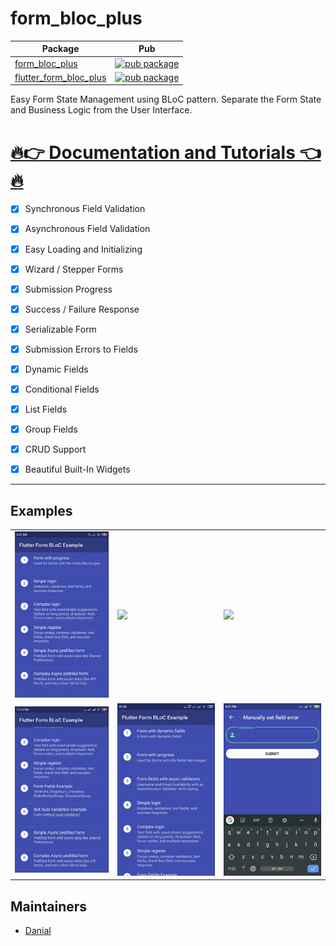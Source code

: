 # form_bloc_plus

| Package                                                                            | Pub                                                                                                    |
| ---------------------------------------------------------------------------------- | ------------------------------------------------------------------------------------------------------ |
| [form_bloc_plus](https://github.com/danialb007/form_bloc_plus/tree/master/packages/form_bloc_plus)                 | [![pub package](https://img.shields.io/pub/v/form_bloc_plus.svg)](https://pub.dev/packages/form_bloc_plus)                 |
| [flutter_form_bloc_plus](https://github.com/danialb007/form_bloc_plus/tree/master/packages/flutter_form_bloc_plus)                 | [![pub package](https://img.shields.io/pub/v/flutter_form_bloc_plus.svg)](https://pub.dev/packages/flutter_form_bloc_plus)


Easy Form State Management using BLoC pattern. Separate the Form State and Business Logic from the User Interface.

# [🔥👉 Documentation and Tutorials 👈🔥](https://danialb007.github.io/form_bloc_plus/)


- [x] Synchronous Field Validation
- [x] Asynchronous Field Validation
- [x] Easy Loading and Initializing
- [x] Wizard / Stepper Forms
- [x] Submission Progress
- [x] Success / Failure Response
- [x] Serializable Form
- [x] Submission Errors to Fields
- [x] Dynamic Fields
- [x] Conditional Fields
- [x] List Fields
- [x] Group Fields
- [x] CRUD Support
- [x] Beautiful Built-In Widgets


---

## Examples

<div>
    <table>
        <tr>
            <td> 
                <a>
                    <img src="https://raw.githubusercontent.com/danialb007/form_bloc_plus/master/screenshots/form_bloc1.gif" width="230"/>
                </a>
            </td>    
            <td>   
                <a>
                    <img src="https://raw.githubusercontent.com/danialb007/form_bloc_plus/master/screenshots/form_bloc2.gif" width="230"/>                   
                </a>
            </td>
             <td>   
                <a>
                    <img src="https://raw.githubusercontent.com/danialb007/form_bloc_plus/master/screenshots/form_bloc3.gif" width="230"/>                   
                </a>
            </td>        
        </tr>
        <tr>
            <td> 
                <a>
                    <img src="https://raw.githubusercontent.com/danialb007/form_bloc_plus/master/screenshots/form_bloc4.gif" width="230"/>
                </a>
            </td>    
            <td>   
                <a>
                    <img src="https://raw.githubusercontent.com/danialb007/form_bloc_plus/master/screenshots/form_bloc5.gif" width="230"/>                   
                </a>
            </td>
            <td>   
                <a>
                    <img src="https://raw.githubusercontent.com/danialb007/form_bloc_plus/master/screenshots/form_bloc6.gif" width="230"/>                   
                </a>
            </td>            
        </tr>
    <table>

</div>


## Maintainers

- [Danial](https://github.com/danialb007)

